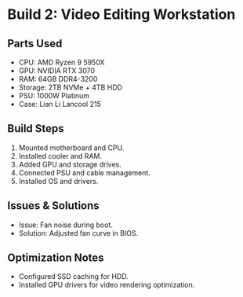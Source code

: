 # Build 2: Video Editing Workstation

## Parts Used
- CPU: AMD Ryzen 9 5950X
- GPU: NVIDIA RTX 3070
- RAM: 64GB DDR4-3200
- Storage: 2TB NVMe + 4TB HDD
- PSU: 1000W Platinum
- Case: Lian Li Lancool 215

## Build Steps
1. Mounted motherboard and CPU.
2. Installed cooler and RAM.
3. Added GPU and storage drives.
4. Connected PSU and cable management.
5. Installed OS and drivers.

## Issues & Solutions
- Issue: Fan noise during boot.
- Solution: Adjusted fan curve in BIOS.

## Optimization Notes
- Configured SSD caching for HDD.
- Installed GPU drivers for video rendering optimization.
